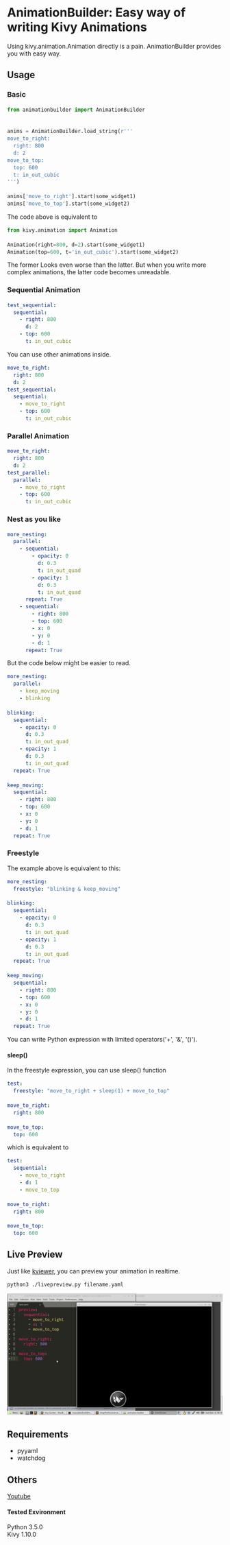 # AnimationBuilder: Easy way of writing Kivy Animations

Using kivy.animation.Animation directly is a pain. AnimationBuilder provides you with easy way.

## Usage

### Basic

```python
from animationbuilder import AnimationBuilder


anims = AnimationBuilder.load_string(r'''
move_to_right:
  right: 800
  d: 2
move_to_top:
  top: 600
  t: in_out_cubic
''')

anims['move_to_right'].start(some_widget1)
anims['move_to_top'].start(some_widget2)
```

The code above is equivalent to  

```python
from kivy.animation import Animation

Animation(right=800, d=2).start(some_widget1)
Animation(top=600, t='in_out_cubic').start(some_widget2)
```

The former Looks even worse than the latter. But when you write more complex animations, the latter code becomes unreadable.  

### Sequential Animation

```yaml
test_sequential:
  sequential:
    - right: 800
      d: 2
    - top: 600
      t: in_out_cubic
```

You can use other animations inside.

```yaml
move_to_right:
  right: 800
  d: 2
test_sequential:
  sequential:
    - move_to_right
    - top: 600
      t: in_out_cubic
```

### Parallel Animation

```yaml
move_to_right:
  right: 800
  d: 2
test_parallel:
  parallel:
    - move_to_right
    - top: 600
      t: in_out_cubic
```

### Nest as you like

```yaml
more_nesting:
  parallel:
    - sequential:
        - opacity: 0
          d: 0.3
          t: in_out_quad
        - opacity: 1
          d: 0.3
          t: in_out_quad
      repeat: True
    - sequential:
        - right: 800
        - top: 600
        - x: 0
        - y: 0
        - d: 1
      repeat: True
```

But the code below might be easier to read.  

```yaml
more_nesting:
  parallel:
    - keep_moving
    - blinking

blinking:
  sequential:
    - opacity: 0
      d: 0.3
      t: in_out_quad
    - opacity: 1
      d: 0.3
      t: in_out_quad
  repeat: True

keep_moving:
  sequential:
    - right: 800
    - top: 600
    - x: 0
    - y: 0
    - d: 1
  repeat: True
```

### Freestyle

The example above is equivalent to this:  

```yaml
more_nesting:
  freestyle: "blinking & keep_moving"

blinking:
  sequential:
    - opacity: 0
      d: 0.3
      t: in_out_quad
    - opacity: 1
      d: 0.3
      t: in_out_quad
  repeat: True

keep_moving:
  sequential:
    - right: 800
    - top: 600
    - x: 0
    - y: 0
    - d: 1
  repeat: True
```

You can write Python expression with limited operators('+', '&', '()').  

#### sleep()

In the freestyle expression, you can use sleep() function  

```yaml
test:
  freestyle: "move_to_right + sleep(1) + move_to_top"

move_to_right:
  right: 800

move_to_top:
  top: 600
```

which is equivalent to  

```yaml
test:
  sequential:
    - move_to_right
    - d: 1
    - move_to_top

move_to_right:
  right: 800

move_to_top:
  top: 600
```

## Live Preview

Just like [kviewer](https://github.com/kivy/kivy/blob/master/kivy/tools/kviewer.py), you can preview your animation in realtime.

```text
python3 ./livepreview.py filename.yaml
```

![screenshot](screenshot/livepreview.png)  


## Requirements

- pyyaml
- watchdog

## Others

[Youtube](https://www.youtube.com/playlist?list=PLNdhqAjzeEGiF1oLISnCCPoPj1FhZbOAP)  

#### Tested Exvironment

Python 3.5.0  
Kivy 1.10.0  
